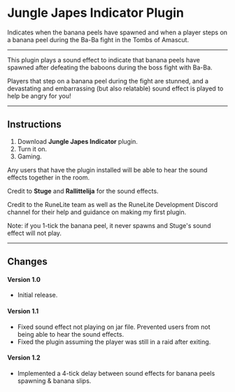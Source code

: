 # Jungle Japes Indicator Plugin

Indicates when the banana peels have spawned and when a player steps on a banana peel
during the Ba-Ba fight in the Tombs of Amascut.

---

This plugin plays a sound effect to indicate that banana peels have spawned after
defeating the baboons during the boss fight with Ba-Ba.

Players that step on a banana peel during the fight are stunned, and a devastating and
embarrassing (but also relatable) sound effect is played to help be angry for you!

---

## Instructions
1. Download **Jungle Japes Indicator** plugin.
2. Turn it on.
3. Gaming.

Any users that have the plugin installed will be able to hear the sound effects together
in the room.

Credit to **Stuge** and **Rallittelija** for the sound effects.

Credit to the RuneLite team as well as the RuneLite Development Discord channel for their
help and guidance on making my first plugin.

Note: if you 1-tick the banana peel, it never spawns and Stuge's sound effect will not play.

---

## Changes

#### Version 1.0
- Initial release.

#### Version 1.1
- Fixed sound effect not playing on jar file. Prevented users from not being able to
hear the sound effects.
- Fixed the plugin assuming the player was still in a raid after exiting.

#### Version 1.2
- Implemented a 4-tick delay between sound effects for banana peels spawning &
banana slips.